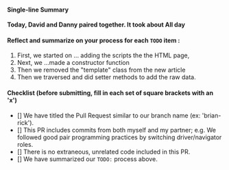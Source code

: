 #### Single-line Summary
**Today, David and Danny paired together. It took about All day**

#### Reflect and summarize on your process for each `TODO` item :  
  1. First, we started on ... adding the scripts the the HTML page,
  2. Next, we ...made a constructor function
  3. Then we removed the "template" class from the new article
  4. Then we traversed and did setter methods to add the raw data.

#### Checklist (before submitting, fill in each set of square brackets with an 'x')
- [] We have titled the Pull Request similar to our branch name (ex: 'brian-rick').
- [] This PR includes commits from both myself and my partner; e.g. We followed good pair programming practices by switching driver/navigator roles.
- [] There is no extraneous, unrelated code included in this PR.
- [] We have summarized our `TODO:` process above.
